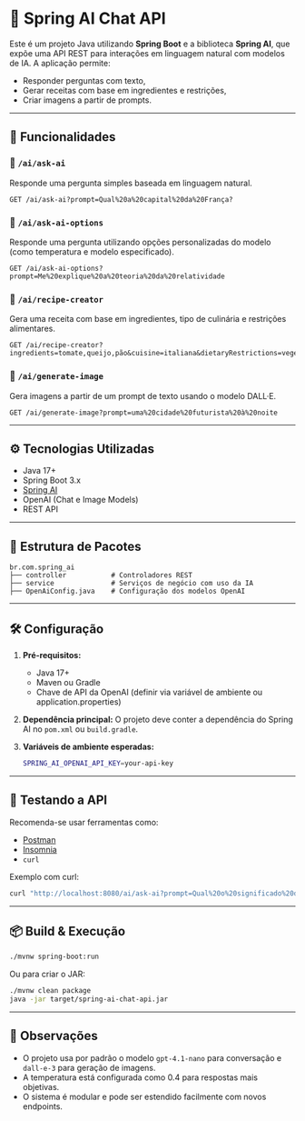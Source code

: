 # 🧠 Spring AI Chat API

Este é um projeto Java utilizando **Spring Boot** e a biblioteca **Spring AI**, que expõe uma API REST para interações em linguagem natural com modelos de IA. A aplicação permite:

* Responder perguntas com texto,
* Gerar receitas com base em ingredientes e restrições,
* Criar imagens a partir de prompts.

---

## 🚀 Funcionalidades

### 🔹 `/ai/ask-ai`

Responde uma pergunta simples baseada em linguagem natural.

```http
GET /ai/ask-ai?prompt=Qual%20a%20capital%20da%20França?
```

### 🔹 `/ai/ask-ai-options`

Responde uma pergunta utilizando opções personalizadas do modelo (como temperatura e modelo especificado).

```http
GET /ai/ask-ai-options?prompt=Me%20explique%20a%20teoria%20da%20relatividade
```

### 🔹 `/ai/recipe-creator`

Gera uma receita com base em ingredientes, tipo de culinária e restrições alimentares.

```http
GET /ai/recipe-creator?ingredients=tomate,queijo,pão&cuisine=italiana&dietaryRestrictions=vegetariano
```

### 🔹 `/ai/generate-image`

Gera imagens a partir de um prompt de texto usando o modelo DALL·E.

```http
GET /ai/generate-image?prompt=uma%20cidade%20futurista%20à%20noite
```

---

## ⚙️ Tecnologias Utilizadas

* Java 17+
* Spring Boot 3.x
* [Spring AI](https://docs.spring.io/spring-ai/)
* OpenAI (Chat e Image Models)
* REST API

---

## 🧩 Estrutura de Pacotes

```
br.com.spring_ai
├── controller           # Controladores REST
├── service              # Serviços de negócio com uso da IA
├── OpenAiConfig.java    # Configuração dos modelos OpenAI
```

---

## 🛠️ Configuração

1. **Pré-requisitos:**

   * Java 17+
   * Maven ou Gradle
   * Chave de API da OpenAI (definir via variável de ambiente ou application.properties)

2. **Dependência principal:**
   O projeto deve conter a dependência do Spring AI no `pom.xml` ou `build.gradle`.

3. **Variáveis de ambiente esperadas:**

   ```bash
   SPRING_AI_OPENAI_API_KEY=your-api-key
   ```

---

## 🧪 Testando a API

Recomenda-se usar ferramentas como:

* [Postman](https://www.postman.com/)
* [Insomnia](https://insomnia.rest/)
* `curl`

Exemplo com curl:

```bash
curl "http://localhost:8080/ai/ask-ai?prompt=Qual%20o%20significado%20da%20vida?"
```

---

## 📦 Build & Execução

```bash
./mvnw spring-boot:run
```

Ou para criar o JAR:

```bash
./mvnw clean package
java -jar target/spring-ai-chat-api.jar
```

---

## 📌 Observações

* O projeto usa por padrão o modelo `gpt-4.1-nano` para conversação e `dall-e-3` para geração de imagens.
* A temperatura está configurada como 0.4 para respostas mais objetivas.
* O sistema é modular e pode ser estendido facilmente com novos endpoints.
